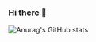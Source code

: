 ### Hi there 👋

![Anurag's GitHub stats](https://github-readme-stats.vercel.app/api?username=bqyden&show_icons=true&theme=merko)
